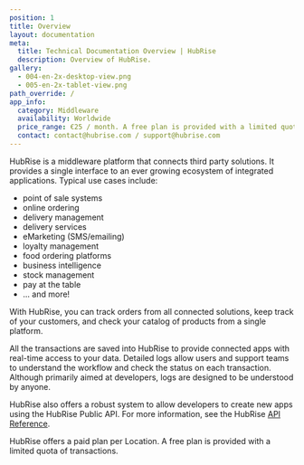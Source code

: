 ```yaml
---
position: 1
title: Overview
layout: documentation
meta:
  title: Technical Documentation Overview | HubRise
  description: Overview of HubRise.
gallery:
  - 004-en-2x-desktop-view.png
  - 005-en-2x-tablet-view.png
path_override: /
app_info:
  category: Middleware
  availability: Worldwide
  price_range: €25 / month. A free plan is provided with a limited quota of transactions.
  contact: contact@hubrise.com / support@hubrise.com
---
```


HubRise is a middleware platform that connects third party solutions. It provides a single interface to an ever growing ecosystem of integrated applications. Typical use cases include: 
- point of sale systems
- online ordering
- delivery management
- delivery services
- eMarketing (SMS/emailing)
- loyalty management
- food ordering platforms
- business intelligence
- stock management
- pay at the table
- ... and more!

With HubRise, you can track orders from all connected solutions, keep track of your customers, and check your catalog of products from a single platform.

All the transactions are saved into HubRise to provide connected apps with real-time access to your data.
Detailed logs allow users and support teams to understand the workflow and check the status on each transaction. Although primarily aimed at developers, logs are designed to be understood by anyone.

HubRise also offers a robust system to allow developers to create new apps using the HubRise Public API. For more information, see the HubRise [API Reference](/developers/api/general-concepts).

HubRise offers a paid plan per Location. A free plan is provided with a limited quota of transactions.